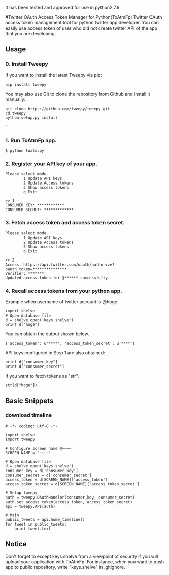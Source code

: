 It has been tested and approved for use in python2.7.9

#Twitter OAuth Access Token Manager for Python(ToAtmFp)
Twitter OAuth access token management tool for python twitter app developer.
You can easily use access token of user who did not create twitter API of the app that you are developing.

## Usage
### 0. Install Tweepy
If you want to install the latest Tweepy via pip:

```
pip install tweepy
```

You may also use Git to clone the repository from Github and install it manually:

```
git clone https://github.com/tweepy/tweepy.git
cd tweepy
python setup.py install
```

`

### 1. Run ToAtmFp app.

```
$ python toatm.py
```

### 2. Register your API key of your app.

```
Please select mode.
        1 Update API keys
        2 Update Access tokens
        3 Show access tokens
        q Exit

>> 1
CONSUMER KEY: ************
CONSUMER SECRET: *************
```

### 3. Fetch access token and access token secret.

```
Please select mode.
        1 Update API keys
        2 Update Access tokens
        3 Show access tokens
        q Exit

>> 2
Access: https://api.twitter.com/oauth/authorize?oauth_token=***************
Verifier: *******
Updated access token for @****** successfully.
```

### 4. Recall access tokens from your python app.

Example when username of twitter account is @hoge:
```
import shelve
# Open database file
d = shelve.open('keys.shelve')
print d["hoge"]
```

You can obtain the output shown below.
```
{'access_token': u'****', 'access_token_secret': u'****'}
```
API keys configured in Step 1 are also obtained:
```
print d["consumer_key"]
print d["consumer_secret"]
```

If you want to fetch tokens as "str",
```
str(d["hoge"])
```

## Basic Snippets

### download timeline
```
# -*- coding: utf-8 -*-

import shelve
import tweepy

# Configure screen name @~~~~
SCREEN_NAME = "~~~~"

# Open database file
d = shelve.open('keys.shelve')
consumer_key = d['consumer_key']
consumer_secret = d['consumer_secret']
access_token = d[SCREEN_NAME]['access_token']
access_token_secret = d[SCREEN_NAME]['access_token_secret']

# Setup tweepy
auth = tweepy.OAuthHandler(consumer_key, consumer_secret)
auth.set_access_token(access_token, access_token_secret)
api = tweepy.API(auth)

# Main
public_tweets = api.home_timeline()
for tweet in public_tweets:
    print tweet.text
```

## Notice

Don't forget to except keys.shelve from a viewpoint of security if you will upload your application with ToAtmFp.
For instance, when you want to push app to public repository, write "keys.shelve" in .gitignore.
